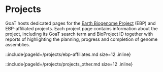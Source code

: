 <!--
Content to display at /projects
-->

# Projects

GoaT hosts dedicated pages for the [Earth Biogenome Project](https://www.earthbiogenome.org) (EBP) and EBP-affiliated projects. Each project page contains information about the project, including its GoaT search term and BioProject ID together with reports of highlighting the planning, progress and completion of genome assemblies.

::include{pageId=/projects/ebp-affiliates.md size=12 .inline}

::include{pageId=/projects/projects_other.md size=12 .inline}
